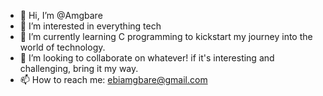 - 👋 Hi, I’m @Amgbare
- 👀 I’m interested in everything tech
- 🌱 I’m currently learning C programming to kickstart my journey into the world of technology.
- 💞️ I’m looking to collaborate on whatever! if it's interesting and challenging, bring it my way.
- 📫 How to reach me: ebiamgbare@gmail.com
